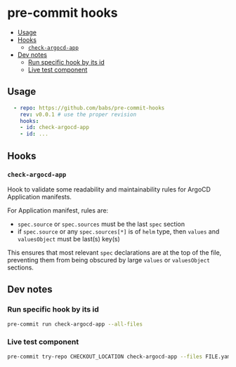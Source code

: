 pre-commit hooks
===

<!-- START doctoc generated TOC please keep comment here to allow auto update -->
<!-- DON'T EDIT THIS SECTION, INSTEAD RE-RUN doctoc TO UPDATE -->

- [Usage](#usage)
- [Hooks](#hooks)
  - [`check-argocd-app`](#check-argocd-app)
- [Dev notes](#dev-notes)
  - [Run specific hook by its id](#run-specific-hook-by-its-id)
  - [Live test component](#live-test-component)

<!-- END doctoc generated TOC please keep comment here to allow auto update -->

## Usage

```yaml
  - repo: https://github.com/babs/pre-commit-hooks
    rev: v0.0.1 # use the proper revision
    hooks:
    - id: check-argocd-app
    - id: ...
```

## Hooks

### `check-argocd-app`

Hook to validate some readability and maintainability rules for ArgoCD Application manifests.

For Application manifest, rules are:
* `spec.source` or `spec.sources` must be the last `spec` section
* if `spec.source` or any `spec.sources[*]` is of `helm` type, then `values` and `valuesObject` must be last(s) key(s)

This ensures that most relevant `spec` declarations are at the top of the file, preventing them from being obscured by large `values` or `valuesObject` sections.

## Dev notes

### Run specific hook by its id

```bash
pre-commit run check-argocd-app --all-files
```

### Live test component

```bash
pre-commit try-repo CHECKOUT_LOCATION check-argocd-app --files FILE.yaml
```
